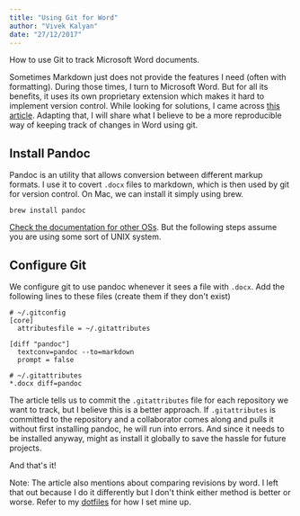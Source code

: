```yaml
---
title: "Using Git for Word"
author: "Vivek Kalyan"
date: "27/12/2017"
---
```


How to use Git to track Microsoft Word documents.

Sometimes Markdown just does not provide the features I need (often with formatting). During those times, I turn to Microsoft Word. But for all its benefits, it uses its own proprietary extension which makes it hard to implement version control. While looking for solutions, I came across [this article](http://blog.martinfenner.org/2014/08/25/using-microsoft-word-with-git/). Adapting that, I will share what I believe to be a more reproducible way of keeping track of changes in Word using git.

## Install Pandoc

Pandoc is an utility that allows conversion between different markup formats. I use it to covert `.docx` files to markdown, which is then used by git for version control. On Mac, we can install it simply using brew.

`brew install pandoc`

[Check the documentation for other OSs](http://pandoc.org/installing.html). But the following steps assume you are using some sort of UNIX system.

## Configure Git

We configure git to use pandoc whenever it sees a file with `.docx`. Add the following lines to these files (create them if they don't exist)

```
# ~/.gitconfig
[core]
  attributesfile = ~/.gitattributes

[diff "pandoc"]
  textconv=pandoc --to=markdown
  prompt = false
```

```
# ~/.gitattributes
*.docx diff=pandoc
```

The article tells us to commit the `.gitattributes` file for each repository we want to track, but I believe this is a better approach. If `.gitattributes` is committed to the repository and a collaborator comes along and pulls it without first installing pandoc, he will run into errors. And since it needs to be installed anyway, might as install it globally to save the hassle for future projects.

And that's it! 

Note: The article also mentions about comparing revisions by word. I left that out because I do it differently but I don't think either method is better or worse. Refer to my [dotfiles](https://github.com/vivekkalyan/dotfiles/blob/master/git/.gitconfig) for how I set mine up. 
